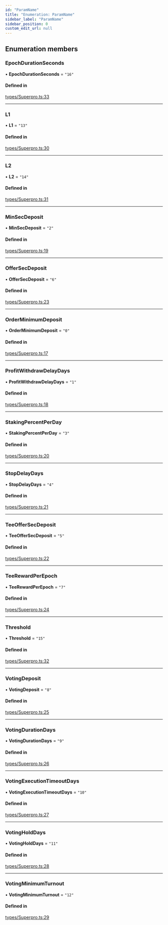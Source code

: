 ```yaml
---
id: "ParamName"
title: "Enumeration: ParamName"
sidebar_label: "ParamName"
sidebar_position: 0
custom_edit_url: null
---
```


## Enumeration members

### EpochDurationSeconds

• **EpochDurationSeconds** = `"16"`

#### Defined in

[types/Superpro.ts:33](https://github.com/Super-Protocol/sp-sdk-js/blob/7d2af19/src/types/Superpro.ts#L33)

___

### L1

• **L1** = `"13"`

#### Defined in

[types/Superpro.ts:30](https://github.com/Super-Protocol/sp-sdk-js/blob/7d2af19/src/types/Superpro.ts#L30)

___

### L2

• **L2** = `"14"`

#### Defined in

[types/Superpro.ts:31](https://github.com/Super-Protocol/sp-sdk-js/blob/7d2af19/src/types/Superpro.ts#L31)

___

### MinSecDeposit

• **MinSecDeposit** = `"2"`

#### Defined in

[types/Superpro.ts:19](https://github.com/Super-Protocol/sp-sdk-js/blob/7d2af19/src/types/Superpro.ts#L19)

___

### OfferSecDeposit

• **OfferSecDeposit** = `"6"`

#### Defined in

[types/Superpro.ts:23](https://github.com/Super-Protocol/sp-sdk-js/blob/7d2af19/src/types/Superpro.ts#L23)

___

### OrderMinimumDeposit

• **OrderMinimumDeposit** = `"0"`

#### Defined in

[types/Superpro.ts:17](https://github.com/Super-Protocol/sp-sdk-js/blob/7d2af19/src/types/Superpro.ts#L17)

___

### ProfitWithdrawDelayDays

• **ProfitWithdrawDelayDays** = `"1"`

#### Defined in

[types/Superpro.ts:18](https://github.com/Super-Protocol/sp-sdk-js/blob/7d2af19/src/types/Superpro.ts#L18)

___

### StakingPercentPerDay

• **StakingPercentPerDay** = `"3"`

#### Defined in

[types/Superpro.ts:20](https://github.com/Super-Protocol/sp-sdk-js/blob/7d2af19/src/types/Superpro.ts#L20)

___

### StopDelayDays

• **StopDelayDays** = `"4"`

#### Defined in

[types/Superpro.ts:21](https://github.com/Super-Protocol/sp-sdk-js/blob/7d2af19/src/types/Superpro.ts#L21)

___

### TeeOfferSecDeposit

• **TeeOfferSecDeposit** = `"5"`

#### Defined in

[types/Superpro.ts:22](https://github.com/Super-Protocol/sp-sdk-js/blob/7d2af19/src/types/Superpro.ts#L22)

___

### TeeRewardPerEpoch

• **TeeRewardPerEpoch** = `"7"`

#### Defined in

[types/Superpro.ts:24](https://github.com/Super-Protocol/sp-sdk-js/blob/7d2af19/src/types/Superpro.ts#L24)

___

### Threshold

• **Threshold** = `"15"`

#### Defined in

[types/Superpro.ts:32](https://github.com/Super-Protocol/sp-sdk-js/blob/7d2af19/src/types/Superpro.ts#L32)

___

### VotingDeposit

• **VotingDeposit** = `"8"`

#### Defined in

[types/Superpro.ts:25](https://github.com/Super-Protocol/sp-sdk-js/blob/7d2af19/src/types/Superpro.ts#L25)

___

### VotingDurationDays

• **VotingDurationDays** = `"9"`

#### Defined in

[types/Superpro.ts:26](https://github.com/Super-Protocol/sp-sdk-js/blob/7d2af19/src/types/Superpro.ts#L26)

___

### VotingExecutionTimeoutDays

• **VotingExecutionTimeoutDays** = `"10"`

#### Defined in

[types/Superpro.ts:27](https://github.com/Super-Protocol/sp-sdk-js/blob/7d2af19/src/types/Superpro.ts#L27)

___

### VotingHoldDays

• **VotingHoldDays** = `"11"`

#### Defined in

[types/Superpro.ts:28](https://github.com/Super-Protocol/sp-sdk-js/blob/7d2af19/src/types/Superpro.ts#L28)

___

### VotingMinimumTurnout

• **VotingMinimumTurnout** = `"12"`

#### Defined in

[types/Superpro.ts:29](https://github.com/Super-Protocol/sp-sdk-js/blob/7d2af19/src/types/Superpro.ts#L29)
